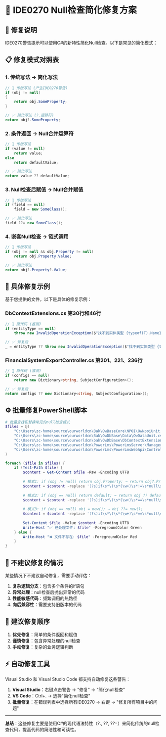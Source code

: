 ﻿# 📝 IDE0270 Null检查简化修复方案

## 🔧 **修复说明**

IDE0270警告提示可以使用C#的新特性简化Null检查。以下是常见的简化模式：

## 📋 **修复模式对照表**

### 1. **传统写法 → 简化写法**

```csharp
// 🔴 传统写法 (产生IDE0270警告)
if (obj != null)
{
    return obj.SomeProperty;
}

// ✅ 简化写法 (?.运算符)
return obj?.SomeProperty;
```

### 2. **条件返回 → Null合并运算符**

```csharp
// 🔴 传统写法
if (value != null)
    return value;
else 
    return defaultValue;

// ✅ 简化写法
return value ?? defaultValue;
```

### 3. **Null检查后赋值 → Null合并赋值**

```csharp
// 🔴 传统写法
if (field == null)
    field = new SomeClass();

// ✅ 简化写法
field ??= new SomeClass();
```

### 4. **嵌套Null检查 → 链式调用**

```csharp
// 🔴 传统写法
if (obj != null && obj.Property != null)
    return obj.Property.Value;

// ✅ 简化写法
return obj?.Property?.Value;
```

## 🎯 **具体修复示例**

基于您提供的文件，以下是具体的修复示例：

### **DbContextExtensions.cs 第30行和46行**
```csharp
// 🔴 原代码 (推测)
if (entityType == null)
    throw new InvalidOperationException($"找不到实体类型 {typeof(T).Name} 的元数据");

// ✅ 修复后
_ = entityType ?? throw new InvalidOperationException($"找不到实体类型 {typeof(T).Name} 的元数据");
```

### **FinancialSystemExportController.cs 第201、221、236行**
```csharp
// 🔴 原代码 (推测)
if (configs == null)
    return new Dictionary<string, SubjectConfiguration>();

// ✅ 修复后
return configs ?? new Dictionary<string, SubjectConfiguration>();
```

## ⚙️ **批量修复PowerShell脚本**

```powershell
# 批量查找和替换常见的null检查模式
$files = @(
    "C:\Users\zc-home\source\ourworldcn\Bak\OwBaseCore\NPOI\OwNpoiUnit.cs",
    "C:\Users\zc-home\source\ourworldcn\Bak\OwDbBase\Data\OwDataUnit.cs",
    "C:\Users\zc-home\source\ourworldcn\bak\OwDbBase\DbContextExtensions.cs",
    "C:\Users\zc-home\source\ourworldcn\PowerLms\PowerLmsServer\Managers\System\OrgManager.cs",
    "C:\Users\zc-home\source\ourworldcn\PowerLms\PowerLmsWebApi\Controllers\Financial\FinancialSystemExportController.cs"
)

foreach ($file in $files) {
    if (Test-Path $file) {
        $content = Get-Content $file -Raw -Encoding UTF8
        
        # 模式1: if (obj != null) return obj.Property; → return obj?.Property;
        $content = $content -replace '(?s)if\s*\(\s*(\w+)\s*!=\s*null\s*\)\s*\{\s*return\s+\1\.(\w+);\s*\}', 'return $1?.$2;'
        
        # 模式2: if (obj == null) return default; → return obj ?? default;
        $content = $content -replace '(?s)if\s*\(\s*(\w+)\s*==\s*null\s*\)\s*return\s+([^;]+);', 'return $1 ?? $2;'
        
        # 模式3: if (obj == null) obj = new(); → obj ??= new();
        $content = $content -replace '(?s)if\s*\(\s*(\w+)\s*==\s*null\s*\)\s*\{\s*\1\s*=\s*([^;]+);\s*\}', '$1 ??= $2;'
        
        Set-Content $file -Value $content -Encoding UTF8
        Write-Host "✅ 已处理文件: $file" -ForegroundColor Green
    } else {
        Write-Host "❌ 文件不存在: $file" -ForegroundColor Red
    }
}
```

## 🚫 **不建议修复的情况**

某些情况下不建议自动修复，需要手动评估：

1. **复杂逻辑分支**：包含多个条件的if语句
2. **异常处理**：null检查后抛出异常的代码
3. **性能敏感代码**：频繁调用的热路径
4. **向后兼容性**：需要支持旧版本的代码

## 📝 **建议修复顺序**

1. **优先修复**：简单的条件返回和赋值
2. **谨慎修复**：包含异常处理的null检查
3. **手动修复**：复杂的业务逻辑判断

## ⚡ **自动修复工具**

Visual Studio 和 Visual Studio Code 都支持自动修复这些警告：

1. **Visual Studio**：右键点击警告 → "修复" → "简化null检查"
2. **VS Code**：Ctrl+. → 选择"简化null检查"
3. **批量修复**：在错误列表中选择所有IDE0270 → 右键 → "修复所有项目中的问题"

---

**总结**：这些修复主要是使用C#的现代语法特性（?., ??, ??=）来简化传统的null检查代码，提高代码的简洁性和可读性。